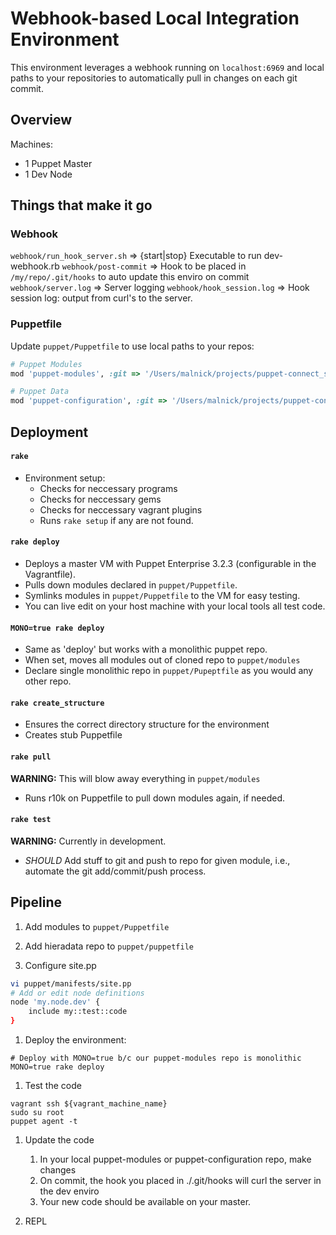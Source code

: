 Webhook-based Local Integration Environment
======================
This environment leverages a webhook running on ```localhost:6969``` and local paths to your repositories to automatically pull in changes on each git commit. 

## Overview
Machines:

* 1 Puppet Master
* 1 Dev Node

## Things that make it go

### Webhook

```webhook/run_hook_server.sh``` 	=> {start|stop} Executable to run dev-webhook.rb 
```webhook/post-commit``` 		=> Hook to be placed in ```/my/repo/.git/hooks``` to auto update this enviro on commit
```webhook/server.log```		=> Server logging
```webhook/hook_session.log```		=> Hook session log: output from curl's to the server. 

### Puppetfile
Update ```puppet/Puppetfile``` to use local paths to your repos:

```ruby
# Puppet Modules
mod 'puppet-modules', :git => '/Users/malnick/projects/puppet-connect_solutions/puppet-modules/', :ref => 'mtlb_sso'

# Puppet Data
mod 'puppet-configuration', :git => '/Users/malnick/projects/puppet-connect_solutions/puppet-configuration/', :ref => 'mtlb_sso'
```

## Deployment

#### ```rake```

* Environment setup:
	* Checks for neccessary programs
	* Checks for neccessary gems
	* Checks for neccessary vagrant plugins
	* Runs ```rake setup``` if any are not found. 

#### ```rake deploy```

* Deploys a master VM with Puppet Enterprise 3.2.3 (configurable in the Vagrantfile).
* Pulls down modules declared in ```puppet/Puppetfile```.
* Symlinks modules in ```puppet/Puppetfile``` to the VM for easy testing.
* You can live edit on your host machine with your local tools all test code.

#### ```MONO=true rake deploy```

* Same as 'deploy' but works with a monolithic puppet repo.
* When set, moves all modules out of cloned repo to ```puppet/modules```
* Declare single monolithic repo in ```puppet/Pupeptfile``` as you would any other repo.

#### ```rake create_structure```

* Ensures the correct directory structure for the environment
* Creates stub Puppetfile

#### ```rake pull```

**WARNING:** This will blow away everything in ```puppet/modules```
* Runs r10k on Puppetfile to pull down modules again, if needed.

#### ```rake test```

**WARNING:** Currently in development. 
* *SHOULD* Add stuff to git and push to repo for given module, i.e., automate the git add/commit/push process.

## Pipeline

1. Add modules to ```puppet/Puppetfile```

1. Add hieradata repo to ```puppet/puppetfile```

1. Configure site.pp

```bash
vi puppet/manifests/site.pp
# Add or edit node definitions
node 'my.node.dev' {
	include my::test::code
}
```

1. Deploy the environment:

```
# Deploy with MONO=true b/c our puppet-modules repo is monolithic
MONO=true rake deploy
```

1. Test the code

```
vagrant ssh ${vagrant_machine_name}
sudo su root
puppet agent -t
```

1. Update the code
	1. In your local puppet-modules or puppet-configuration repo, make changes
	1. On commit, the hook you placed in ./.git/hooks will curl the server in the dev enviro
	1. Your new code should be available on your master. 

1. REPL

